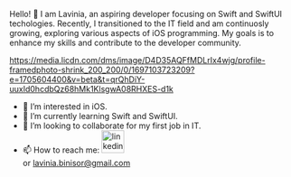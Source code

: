 

 Hello! 👋 I am Lavinia, an aspiring developer focusing on Swift and SwiftUI techologies. Recently, I transitioned to the IT field and am continuosly growing, exploring various aspects of iOS programming.
 My goals is to enhance my skills and contribute to the developer community.

 https://media.licdn.com/dms/image/D4D35AQFfMDLrIx4wjg/profile-framedphoto-shrink_200_200/0/1697103723209?e=1705604400&v=beta&t=qrQhDiY-uuxId0hcdbQz68hMk1KlsgwA08RHXES-d1k
 
- 👀 I’m interested in iOS.
- 🌱 I’m currently learning Swift and SwiftUI.
- 💞️ I’m looking to collaborate for my first job in IT.
- 📫 How to reach me: 
[<img src='https://cdn.jsdelivr.net/npm/simple-icons@3.0.1/icons/linkedin.svg' alt='linkedin' height='40'>](https://www.linkedin.com/in/https://www.linkedin.com/in/lavinia-bini%C8%99or-0b2173277//)  
 or lavinia.binisor@gmail.com

<!---
LaviniaBinisor/LaviniaBinisor is a ✨ special ✨ repository because its `README.md` (this file) appears on your GitHub profile.
You can click the Preview link to take a look at your changes.
--->
